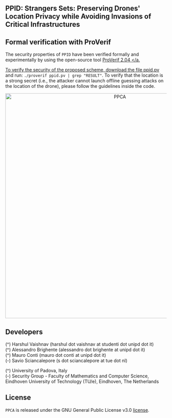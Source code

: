 ## PPID: Strangers Sets: Preserving Drones' Location Privacy while Avoiding Invasions of Critical Infrastructures

## Formal verification with ProVerif
The security properties of `PPID` have been verified formally and experimentally by using the open-source tool <a href="https://prosecco.gforge.inria.fr/personal/bblanche/proverif/">ProVerif 2.04 </a.

To verify the security of the proposed scheme, download the file <a href="ppid.pv">ppid.pv</a> and run: `./proverif ppid.pv | grep "RESULT"`.
To verify that the location is a strong secret (i.e., the attacker cannot launch offline guessing attacks on the location of the drone), please follow the guidelines inside the code.

<p align="center">
  <img src="./img/proverif.png" alt="PPCA" width="700">
</p>


## Developers
(^) Harshul Vaishnav        (harshul dot vaishnav at studenti dot unipd dot it)<br />
(^) Alessandro Brighente    (alessandro dot brighente at unipd dot it)<br />
(^) Mauro Conti             (mauro dot conti at unipd dot it)<br />
(-) Savio Sciancalepore    (s dot sciancalepore at tue dot nl)<br />

(^) University of Padova, Italy<br />
(-) Security Group - Faculty of Mathematics and Computer Science, Eindhoven University of Technology (TU/e), Eindhoven, The Netherlands<br />

## License
`PPCA` is released under the GNU General Public License v3.0 <a href="LICENSE">license</a>.
